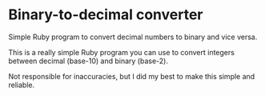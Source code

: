 # Binary-to-decimal converter
Simple Ruby program to convert decimal numbers to binary and vice versa.

This is a really simple Ruby program you can use to convert integers between decimal (base-10) and binary (base-2). 

Not responsible for inaccuracies, but I did my best to make this simple and reliable.
